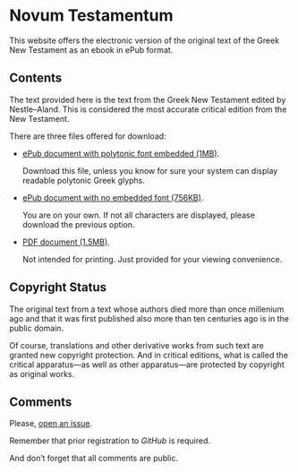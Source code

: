# Novum Testamentum

This website offers the electronic version of the original text of the Greek New Testament as an ebook in ePub format.

## Contents

The text provided here is the text from the Greek New Testament edited by Nestle–Aland. This is considered the most accurate critical edition from the New Testament.

There are three files offered for download:

* [ePub document with polytonic font embedded (1MB)](https://raw.githubusercontent.com/ousia/novum-testamentum/master/novum-testamentum.epub).

    Download this file, unless you know for sure your system can display readable polytonic Greek glyphs.

* [ePub document with no embedded font (756KB)](https://raw.githubusercontent.com/ousia/novum-testamentum/master/novum-testamentum_nofonts.epub).

    You are on your own. If not all characters are displayed, please download the previous option.

* [PDF document (1.5MB)](https://raw.githubusercontent.com/ousia/novum-testamentum/master/novum-testamentum.pdf).

    Not intended for printing. Just provided for your viewing convenience.

## Copyright Status

The original text from a text whose authors died more than once millenium ago and that it was first published also more than ten centuries ago is in the public domain.

Of course, translations and other derivative works from such text are granted new copyright protection. And in critical editions, what is called the critical apparatus—as well as other apparatus—are protected by copyright as original works.

## Comments

Please, [open an issue](https://github.com/ousia/novum-testamentum/issues/new).

Remember that prior registration to _GitHub_ is required.

And don’t forget that all comments are public.
